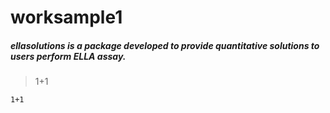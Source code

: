 # worksample1
##### **ellasolutions** is a package developed to provide quantitative solutions to users perform ELLA assay. 
> 1+1

```{r}
1+1
```

